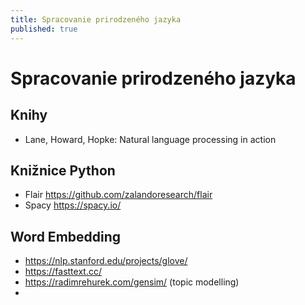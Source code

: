 ```yaml
---
title: Spracovanie prirodzeného jazyka
published: true
---
```


# Spracovanie prirodzeného jazyka

## Knihy

- Lane, Howard, Hopke: Natural language processing  in action

## Knižnice Python

- Flair https://github.com/zalandoresearch/flair
- Spacy https://spacy.io/

## Word Embedding

- https://nlp.stanford.edu/projects/glove/
- https://fasttext.cc/
- https://radimrehurek.com/gensim/ (topic modelling)
-
